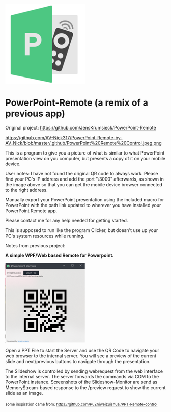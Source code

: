 <img src="https://raw.githubusercontent.com/JensKrumsieck/PowerPoint-Remote/master/PowerPoint%20Remote/Resources/PPTRemote.png" alt="PPTRemote" width="250px"/>

# PowerPoint-Remote (a remix of a previous app)

Original project: https://github.com/JensKrumsieck/PowerPoint-Remote

https://github.com/AV-Nick317/PowerPoint-Remote-by-AV_Nick/blob/master/.github/PowerPoint%20Remote%20Control.jpeg.png 

This is a program to give you a picture of what is similar to what PowerPoint presentation view on you computer, but presents a copy of it on your mobile device. 

User notes: I have not found the original QR code to always work. Please find your PC's IP address and add the port ":3000" afterwards, as shown in the image above so that you can get the mobile device browser connected to the right address. 

Manually export your PowerPoint presentation using the included macro for PowerPoint with the path link updated to wherever you have installed your PowerPoint Remote app. 

Please contact me for any help needed for getting started. 

This is supposed to run like the program Clicker, but doesn't use up your PC's system resources while running. 



Notes from previous project:

**A simple WPF/Web based Remote for Powerpoint.**

<img src="https://raw.githubusercontent.com/JensKrumsieck/PowerPoint-Remote/master/.github/screenshot.png" alt="PPTRemote" width="250px"/>

Open a PPT File to start the Server and use the QR Code to navigate your web browser to the internal server. You will see a preview of the current slide and next/previous buttons to navigate through the presentation.

The Slideshow is controlled by sending webrequest from the web interface to the internal server. The server forwards the commands via COM to the PowerPoint instance. Screenshots of the Slideshow-Monitor are send as MemoryStream-based response to the /preview request to show the current slide as an image.

<sub>some inspiration came from: https://github.com/PuZhiweizuishuai/PPT-Remote-control</sub>

